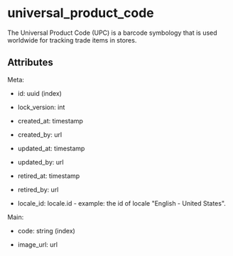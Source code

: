 # universal_product_code


The Universal Product Code (UPC) is a barcode symbology that is used worldwide for tracking trade items in stores.


## Attributes

Meta:

  * id: uuid (index)

  * lock_version: int

  * created_at: timestamp

  * created_by: url

  * updated_at: timestamp

  * updated_by: url

  * retired_at: timestamp

  * retired_by: url

  * locale_id: locale.id - example: the id of locale "English - United States".

Main:

  * code: string (index)

  * image_url: url

